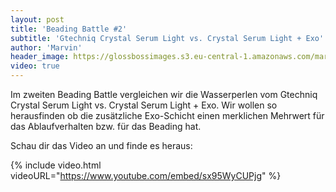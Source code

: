 ```yaml
---
layout: post
title: 'Beading Battle #2'
subtitle: 'Gtechniq Crystal Serum Light vs. Crystal Serum Light + Exo'
author: 'Marvin'
header_image: https://glossbossimages.s3.eu-central-1.amazonaws.com/marvin/sonstige/beading_battle.jpg
video: true
---
```


Im zweiten Beading Battle vergleichen wir die Wasserperlen vom Gtechniq Crystal Serum Light vs. Crystal Serum Light + Exo. Wir wollen so herausfinden ob die zusätzliche Exo-Schicht einen merklichen Mehrwert für das Ablaufverhalten bzw. für das Beading hat.

Schau dir das Video an und finde es heraus:

{% include video.html videoURL="https://www.youtube.com/embed/sx95WyCUPjg" %}